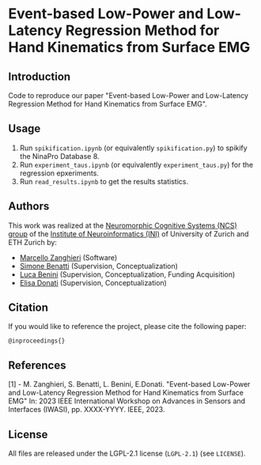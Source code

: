 # Event-based Low-Power and Low-Latency Regression Method for Hand Kinematics from Surface EMG



## Introduction
Code to reproduce our paper "Event-based Low-Power and Low-Latency Regression Method for Hand Kinematics from Surface EMG".



## Usage
1. Run ``spikification.ipynb`` (or equivalently ``spikification.py``) to spikify the NinaPro Database 8. 
2. Run ``experiment_taus.ipynb`` (or equivalently ``experiment_taus.py``) for the regression epxeriments.
3. Run ``read_results.ipynb`` to get the results statistics.



## Authors
This work was realized at the [Neuromorphic Cognitive Systems (NCS) group](https://www.ini.uzh.ch/en/research/groups/ncs.html) of the [Institute of Neuroinformatics (INI)](https://www.ini.uzh.ch/en.html) of University of Zurich and ETH Zurich by:
- [Marcello Zanghieri](https://scholar.google.com/citations?user=WnIqQj4AAAAJ&hl=en) (Software)
- [Simone Benatti](https://scholar.google.com/citations?hl=en&user=8Fbi_kwAAAAJ) (Supervision, Conceptualization)
- [Luca Benini](https://scholar.google.com/citations?hl=en&user=8riq3sYAAAAJ) (Supervision, Conceptualization, Funding Acquisition)
- [Elisa Donati](https://scholar.google.com/citations?hl=en&user=03ZYhbIAAAAJ) (Supervision, Conceptualization)



## Citation
If you would like to reference the project, please cite the following paper:
```
@inproceedings{}
```


## References
[1] - M. Zanghieri, S. Benatti, L. Benini, E.Donati. "Event-based Low-Power and Low-Latency Regression Method for Hand Kinematics from Surface EMG" In: 2023 IEEE International Workshop on Advances in Sensors and Interfaces (IWASI), pp. XXXX-YYYY. IEEE, 2023.



## License
All files are released under the LGPL-2.1 license (`LGPL-2.1`) (see `LICENSE`).
